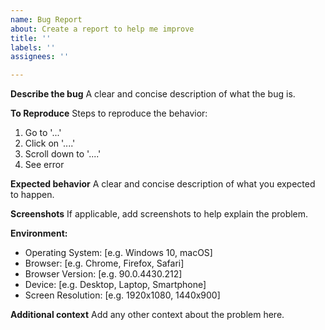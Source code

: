 ```yaml
---
name: Bug Report
about: Create a report to help me improve
title: ''
labels: ''
assignees: ''

---
```


**Describe the bug**
A clear and concise description of what the bug is.

**To Reproduce**
Steps to reproduce the behavior:
1. Go to '...'
2. Click on '....'
3. Scroll down to '....'
4. See error

**Expected behavior**
A clear and concise description of what you expected to happen.

**Screenshots**
If applicable, add screenshots to help explain the problem.

**Environment:**
 - Operating System: [e.g. Windows 10, macOS]
 - Browser: [e.g. Chrome, Firefox, Safari]
 - Browser Version: [e.g. 90.0.4430.212]
 - Device: [e.g. Desktop, Laptop, Smartphone]
 - Screen Resolution: [e.g. 1920x1080, 1440x900]

**Additional context**
Add any other context about the problem here.

